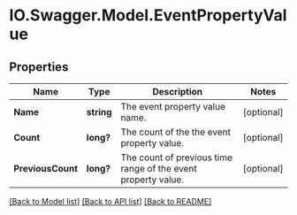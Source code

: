 # IO.Swagger.Model.EventPropertyValue
## Properties

Name | Type | Description | Notes
------------ | ------------- | ------------- | -------------
**Name** | **string** | The event property value name. | [optional] 
**Count** | **long?** | The count of the the event property value. | [optional] 
**PreviousCount** | **long?** | The count of previous time range of the event property value. | [optional] 

[[Back to Model list]](../README.md#documentation-for-models) [[Back to API list]](../README.md#documentation-for-api-endpoints) [[Back to README]](../README.md)

